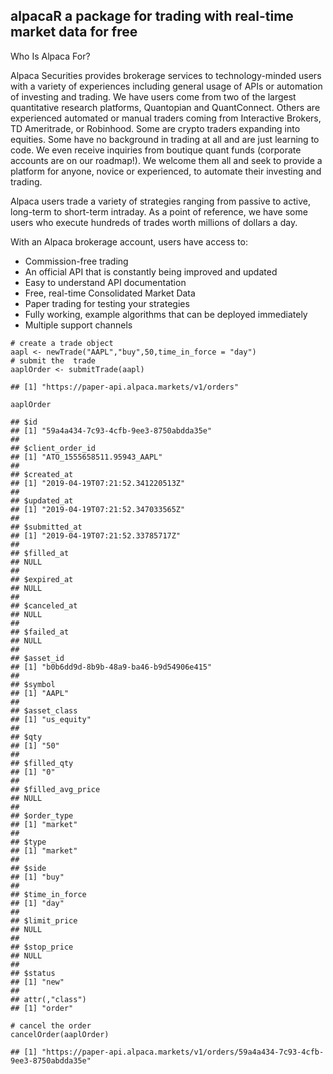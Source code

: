 alpacaR a package for trading with real-time market data for free
-----------------------------------------------------------------

Who Is Alpaca For?

Alpaca Securities provides brokerage services to technology-minded users
with a variety of experiences including general usage of APIs or
automation of investing and trading. We have users come from two of the
largest quantitative research platforms, Quantopian and QuantConnect.
Others are experienced automated or manual traders coming from
Interactive Brokers, TD Ameritrade, or Robinhood. Some are crypto
traders expanding into equities. Some have no background in trading at
all and are just learning to code. We even receive inquiries from
boutique quant funds (corporate accounts are on our roadmap!). We
welcome them all and seek to provide a platform for anyone, novice or
experienced, to automate their investing and trading.

Alpaca users trade a variety of strategies ranging from passive to
active, long-term to short-term intraday. As a point of reference, we
have some users who execute hundreds of trades worth millions of dollars
a day.

With an Alpaca brokerage account, users have access to:

-   Commission-free trading
-   An official API that is constantly being improved and updated
-   Easy to understand API documentation
-   Free, real-time Consolidated Market Data
-   Paper trading for testing your strategies
-   Fully working, example algorithms that can be deployed immediately
-   Multiple support channels

<!-- -->

    # create a trade object
    aapl <- newTrade("AAPL","buy",50,time_in_force = "day")
    # submit the  trade
    aaplOrder <- submitTrade(aapl)

    ## [1] "https://paper-api.alpaca.markets/v1/orders"

    aaplOrder

    ## $id
    ## [1] "59a4a434-7c93-4cfb-9ee3-8750abdda35e"
    ## 
    ## $client_order_id
    ## [1] "ATO_1555658511.95943_AAPL"
    ## 
    ## $created_at
    ## [1] "2019-04-19T07:21:52.341220513Z"
    ## 
    ## $updated_at
    ## [1] "2019-04-19T07:21:52.347033565Z"
    ## 
    ## $submitted_at
    ## [1] "2019-04-19T07:21:52.33785717Z"
    ## 
    ## $filled_at
    ## NULL
    ## 
    ## $expired_at
    ## NULL
    ## 
    ## $canceled_at
    ## NULL
    ## 
    ## $failed_at
    ## NULL
    ## 
    ## $asset_id
    ## [1] "b0b6dd9d-8b9b-48a9-ba46-b9d54906e415"
    ## 
    ## $symbol
    ## [1] "AAPL"
    ## 
    ## $asset_class
    ## [1] "us_equity"
    ## 
    ## $qty
    ## [1] "50"
    ## 
    ## $filled_qty
    ## [1] "0"
    ## 
    ## $filled_avg_price
    ## NULL
    ## 
    ## $order_type
    ## [1] "market"
    ## 
    ## $type
    ## [1] "market"
    ## 
    ## $side
    ## [1] "buy"
    ## 
    ## $time_in_force
    ## [1] "day"
    ## 
    ## $limit_price
    ## NULL
    ## 
    ## $stop_price
    ## NULL
    ## 
    ## $status
    ## [1] "new"
    ## 
    ## attr(,"class")
    ## [1] "order"

    # cancel the order
    cancelOrder(aaplOrder)

    ## [1] "https://paper-api.alpaca.markets/v1/orders/59a4a434-7c93-4cfb-9ee3-8750abdda35e"
